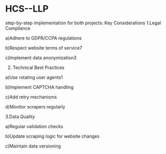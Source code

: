 # HCS--LLP
step-by-step implementation for both projects:
Key Considerations
1.Legal Compliance

  a)Adhere to GDPR/CCPA regulations

b)Respect website terms of service7

c)Implement data anonymization3

2. Technical Best Practices

 a)Use rotating user agents1

b)Implement CAPTCHA handling

c)Add retry mechanisms

d)Monitor scrapers regularly

3.Data Quality

a)Regular validation checks

b)Update scraping logic for website changes

c)Maintain data versioning
